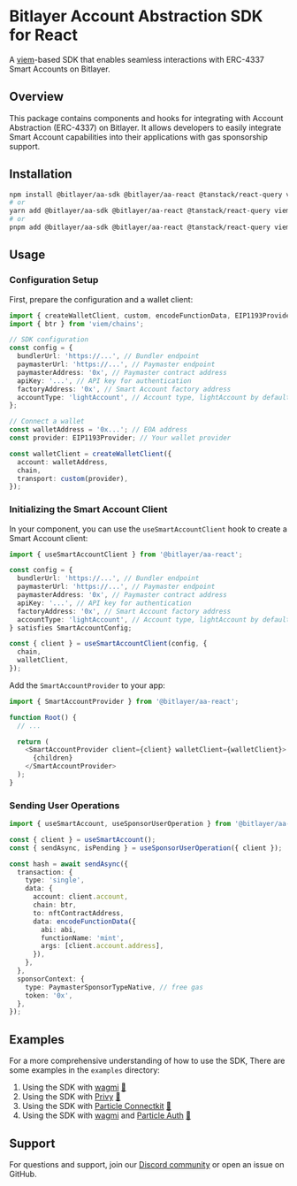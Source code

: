# Bitlayer Account Abstraction SDK for React

A [viem](https://viem.sh)-based SDK that enables seamless interactions with
ERC-4337 Smart Accounts on Bitlayer.

## Overview

This package contains components and hooks for integrating with Account Abstraction
(ERC-4337) on Bitlayer. It allows developers to easily integrate Smart Account
capabilities into their applications with gas sponsorship support.

## Installation

```bash
npm install @bitlayer/aa-sdk @bitlayer/aa-react @tanstack/react-query viem
# or
yarn add @bitlayer/aa-sdk @bitlayer/aa-react @tanstack/react-query viem
# or
pnpm add @bitlayer/aa-sdk @bitlayer/aa-react @tanstack/react-query viem
```

## Usage

### Configuration Setup

First, prepare the configuration and a wallet client:

```typescript
import { createWalletClient, custom, encodeFunctionData, EIP1193Provider } from 'viem';
import { btr } from 'viem/chains';

// SDK configuration
const config = {
  bundlerUrl: 'https://...', // Bundler endpoint
  paymasterUrl: 'https://...', // Paymaster endpoint
  paymasterAddress: '0x', // Paymaster contract address
  apiKey: '...', // API key for authentication
  factoryAddress: '0x', // Smart Account factory address
  accountType: 'lightAccount', // Account type, lightAccount by default
};

// Connect a wallet
const walletAddress = '0x...'; // EOA address
const provider: EIP1193Provider; // Your wallet provider

const walletClient = createWalletClient({
  account: walletAddress,
  chain,
  transport: custom(provider),
});
```

### Initializing the Smart Account Client

In your component, you can use the `useSmartAccountClient` hook to create a
Smart Account client:

```typescript
import { useSmartAccountClient } from '@bitlayer/aa-react';

const config = {
  bundlerUrl: 'https://...', // Bundler endpoint
  paymasterUrl: 'https://...', // Paymaster endpoint
  paymasterAddress: '0x', // Paymaster contract address
  apiKey: '...', // API key for authentication
  factoryAddress: '0x', // Smart Account factory address
  accountType: 'lightAccount', // Account type, lightAccount by default
} satisfies SmartAccountConfig;

const { client } = useSmartAccountClient(config, {
  chain,
  walletClient,
});
```

Add the `SmartAccountProvider` to your app:

```typescript
import { SmartAccountProvider } from '@bitlayer/aa-react';

function Root() {
  // ...

  return (
    <SmartAccountProvider client={client} walletClient={walletClient}>
      {children}
    </SmartAccountProvider>
  );
}
```

### Sending User Operations

```typescript
import { useSmartAccount, useSponsorUserOperation } from '@bitlayer/aa-react';

const { client } = useSmartAccount();
const { sendAsync, isPending } = useSponsorUserOperation({ client });

const hash = await sendAsync({
  transaction: {
    type: 'single',
    data: {
      account: client.account,
      chain: btr,
      to: nftContractAddress,
      data: encodeFunctionData({
        abi: abi,
        functionName: 'mint',
        args: [client.account.address],
      }),
    },
  },
  sponsorContext: {
    type: PaymasterSponsorTypeNative, // free gas
    token: '0x',
  },
});
```

## Examples

For a more comprehensive understanding of how to use the SDK,
There are some examples in the `examples` directory:

1. Using the SDK with [wagmi](https://wagmi.sh/) [🔗](../../examples/with-wagmi)
2. Using the SDK with [Privy](https://www.privy.io/) [🔗](../../examples/with-privy)
3. Using the SDK with [Particle Connectkit](https://developers.particle.network/guides/wallet-as-a-service/waas/connect/web-quickstart)
   [🔗](../../examples/with-particle)
4. Using the SDK with [wagmi](https://wagmi.sh/) and [Particle Auth](https://developers.particle.network/api-reference/auth/introduction)
   [🔗](../../examples/with-particle-wagmi)

## Support

For questions and support, join our
[Discord community](https://discord.gg/bitlayer) or open an
issue on GitHub.

